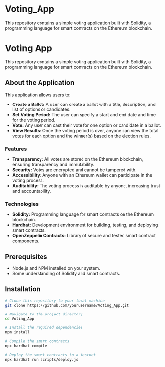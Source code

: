 # Voting_App
This repository contains a simple voting application built with Solidity, a programming language for smart contracts on the Ethereum blockchain.
# Voting App

This repository contains a simple voting application built with Solidity, a programming language for smart contracts on the Ethereum blockchain.

## About the Application

This application allows users to:

- **Create a Ballot:** A user can create a ballot with a title, description, and list of options or candidates.
- **Set Voting Period:** The user can specify a start and end date and time for the voting period.
- **Vote:** Any user can cast their vote for one option or candidate in a ballot.
- **View Results:** Once the voting period is over, anyone can view the total votes for each option and the winner(s) based on the election rules.

### Features

- **Transparency:** All votes are stored on the Ethereum blockchain, ensuring transparency and immutability.
- **Security:** Votes are encrypted and cannot be tampered with.
- **Accessibility:** Anyone with an Ethereum wallet can participate in the voting process.
- **Auditability:** The voting process is auditable by anyone, increasing trust and accountability.

### Technologies

- **Solidity:** Programming language for smart contracts on the Ethereum blockchain.
- **Hardhat:** Development environment for building, testing, and deploying smart contracts.
- **OpenZeppelin Contracts:** Library of secure and tested smart contract components.

## Prerequisites

- Node.js and NPM installed on your system.
- Some understanding of Solidity and smart contracts.

## Installation

```bash
# Clone this repository to your local machine
git clone https://github.com/yourusername/Voting_App.git

# Navigate to the project directory
cd Voting_App

# Install the required dependencies
npm install

# Compile the smart contracts
npx hardhat compile

# Deploy the smart contracts to a testnet
npx hardhat run scripts/deploy.js
